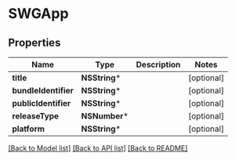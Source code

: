 # SWGApp

## Properties
Name | Type | Description | Notes
------------ | ------------- | ------------- | -------------
**title** | **NSString*** |  | [optional] 
**bundleIdentifier** | **NSString*** |  | [optional] 
**publicIdentifier** | **NSString*** |  | [optional] 
**releaseType** | **NSNumber*** |  | [optional] 
**platform** | **NSString*** |  | [optional] 

[[Back to Model list]](../README.md#documentation-for-models) [[Back to API list]](../README.md#documentation-for-api-endpoints) [[Back to README]](../README.md)


